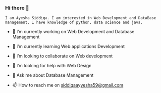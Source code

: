 ### Hi there 👋

<!--
**Ayesha363/Ayesha363** is a ✨ _special_ ✨ repository because its `README.md` (this file) appears on your GitHub profile.

Here are some ideas to get you started:

- 🔭 I’m currently working on ...
- 🌱 I’m currently learning ...
- 👯 I’m looking to collaborate on ...
- 🤔 I’m looking for help with ...
- 💬 Ask me about ...
- 📫 How to reach me: ...
- 😄 Pronouns: ...
- ⚡ Fun fact: ...
-->






``` I am Ayesha Siddiqa. I am interested in Web Development and DataBase management. I have knowledge of python, data science and java. ```

- 🔭 I’m currently working on Web Development and Database Management 

- 🌱 I’m currently learning Web applications Development 

- 👯 I’m looking to collaborate on Web development 

- 🤔 I’m looking for help with Web Design 

- 💬 Ask me about Database Management 

- 📫 How to reach me on siddiqaayyesha59@gmail.com 
```







